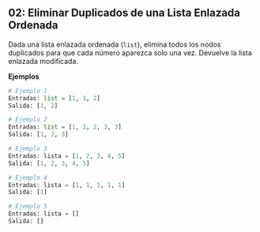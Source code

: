 ## 02: Eliminar Duplicados de una Lista Enlazada Ordenada

Dada una lista enlazada ordenada (`list`), elimina todos los nodos duplicados para que cada número aparezca solo una vez. Devuelve la lista enlazada modificada.

**Ejemplos**

```python
# Ejemplo 1
Entradas: list = [1, 1, 2]  
Salida: [1, 2]  

# Ejemplo 2
Entradas: list = [1, 1, 2, 3, 3]  
Salida: [1, 2, 3]  

# Ejemplo 3
Entradas: lista = [1, 2, 3, 4, 5]  
Salida: [1, 2, 3, 4, 5]  

# Ejemplo 4
Entradas: lista = [1, 1, 1, 1, 1]  
Salida: [1]  

# Ejemplo 5
Entradas: lista = []  
Salida: [] 
```

